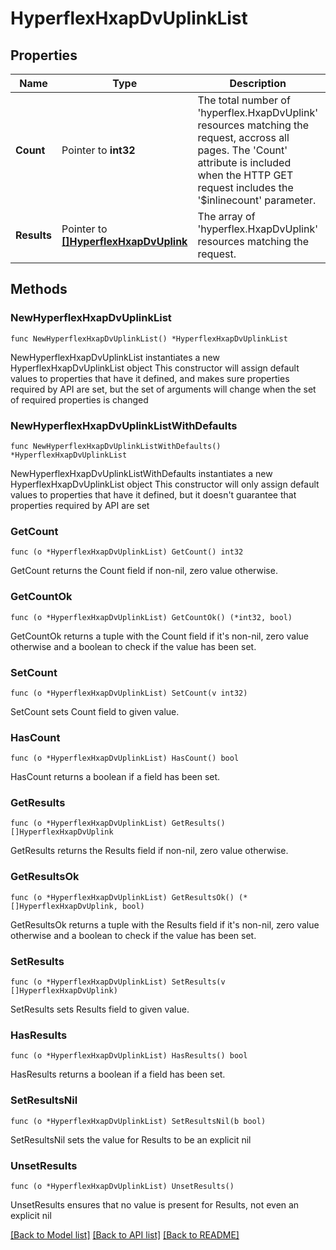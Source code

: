 # HyperflexHxapDvUplinkList

## Properties

Name | Type | Description | Notes
------------ | ------------- | ------------- | -------------
**Count** | Pointer to **int32** | The total number of &#39;hyperflex.HxapDvUplink&#39; resources matching the request, accross all pages. The &#39;Count&#39; attribute is included when the HTTP GET request includes the &#39;$inlinecount&#39; parameter. | [optional] 
**Results** | Pointer to [**[]HyperflexHxapDvUplink**](HyperflexHxapDvUplink.md) | The array of &#39;hyperflex.HxapDvUplink&#39; resources matching the request. | [optional] 

## Methods

### NewHyperflexHxapDvUplinkList

`func NewHyperflexHxapDvUplinkList() *HyperflexHxapDvUplinkList`

NewHyperflexHxapDvUplinkList instantiates a new HyperflexHxapDvUplinkList object
This constructor will assign default values to properties that have it defined,
and makes sure properties required by API are set, but the set of arguments
will change when the set of required properties is changed

### NewHyperflexHxapDvUplinkListWithDefaults

`func NewHyperflexHxapDvUplinkListWithDefaults() *HyperflexHxapDvUplinkList`

NewHyperflexHxapDvUplinkListWithDefaults instantiates a new HyperflexHxapDvUplinkList object
This constructor will only assign default values to properties that have it defined,
but it doesn't guarantee that properties required by API are set

### GetCount

`func (o *HyperflexHxapDvUplinkList) GetCount() int32`

GetCount returns the Count field if non-nil, zero value otherwise.

### GetCountOk

`func (o *HyperflexHxapDvUplinkList) GetCountOk() (*int32, bool)`

GetCountOk returns a tuple with the Count field if it's non-nil, zero value otherwise
and a boolean to check if the value has been set.

### SetCount

`func (o *HyperflexHxapDvUplinkList) SetCount(v int32)`

SetCount sets Count field to given value.

### HasCount

`func (o *HyperflexHxapDvUplinkList) HasCount() bool`

HasCount returns a boolean if a field has been set.

### GetResults

`func (o *HyperflexHxapDvUplinkList) GetResults() []HyperflexHxapDvUplink`

GetResults returns the Results field if non-nil, zero value otherwise.

### GetResultsOk

`func (o *HyperflexHxapDvUplinkList) GetResultsOk() (*[]HyperflexHxapDvUplink, bool)`

GetResultsOk returns a tuple with the Results field if it's non-nil, zero value otherwise
and a boolean to check if the value has been set.

### SetResults

`func (o *HyperflexHxapDvUplinkList) SetResults(v []HyperflexHxapDvUplink)`

SetResults sets Results field to given value.

### HasResults

`func (o *HyperflexHxapDvUplinkList) HasResults() bool`

HasResults returns a boolean if a field has been set.

### SetResultsNil

`func (o *HyperflexHxapDvUplinkList) SetResultsNil(b bool)`

 SetResultsNil sets the value for Results to be an explicit nil

### UnsetResults
`func (o *HyperflexHxapDvUplinkList) UnsetResults()`

UnsetResults ensures that no value is present for Results, not even an explicit nil

[[Back to Model list]](../README.md#documentation-for-models) [[Back to API list]](../README.md#documentation-for-api-endpoints) [[Back to README]](../README.md)


